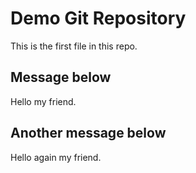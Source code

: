 # Demo Git Repository

This is the first file in this repo.

## Message below

Hello my friend.

## Another message below

Hello again my friend.